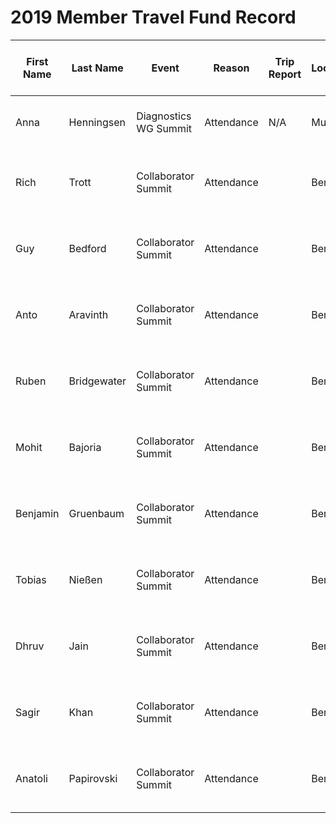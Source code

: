 # 2019 Member Travel Fund Record

| First Name | Last Name   | Event                 | Reason     | Trip Report | Location             | Travel Dates         | Amount Requested: | Pull Request date                        | Pull Request link                        | Date Expense report sent | Amount of Expense Report | Date Sent to Finance | Date approved through Bill.com | Bill.com Amount approved for reimbusement |
| ---------- | ----------- | --------------------- | ---------- | ----------- | -------------------- | -------------------- | ----------------- | ---------------------------------------- | ---------------------------------------- | ------------------------ | ------------------------ | -------------------- | ------------------------------ | ----------------------------------------- |
| Anna       | Henningsen  | Diagnostics WG Summit | Attendance | N/A         | Munich               | 6 Mar – 9 Mar 2019   | 252.68 €          | 21 Jan 2019                              | https://github.com/nodejs/admin/pull/295 |                          |                          |                      |                                |
| Rich       | Trott       | Collaborator Summit   | Attendance |             | Berlin               | 30 May - 31 May 2019 | US $1600          | 8 Mar 2019                               | https://github.com/nodejs/admin/pull/309 |                          |                          |                      |                                |                                           |
| Guy        | Bedford     | Collaborator Summit   | Attendance |             | Berlin               | 30 May - 31 May 2019 | 1360 €            | 13 March 2019                            |                                          |                          |                          |                      |                                |                                           |  |
| Anto       | Aravinth    | Collaborator Summit   | Attendance |             | Berlin               | 30 May - 31 May 2019 | 1300 USD          | 21 March 2019                            |                                          |                          |                          |                      |                                |                                           |  |
| Ruben      | Bridgewater | Collaborator Summit   | Attendance |             | Berlin               | 30 May - 31 May 2019 | 650 €             | 28 March 2019                            | https://github.com/nodejs/admin/pull/322 |                          |                          |                      |                                |                                           |  |
| Mohit      | Bajoria     | Collaborator Summit   | Attendance |             | Berlin               | 30 May - 31 May 2019 | 1500 USD          | 28 March 2019                            |                                          |                          |                          |                      |                                |                                           |  |
| Benjamin   | Gruenbaum   | Collaborator Summit   | Attendance |             | Berlin      | 30 May - 31 May 2019 | 800 USD              | 28 March 2019     |                                          |                                          |                          |                          |                      |                                |                                           |
| Tobias     | Nießen      | Collaborator Summit   | Attendance |             | Berlin      | 30 May - 31 May 2019 | 500 €                | 9 April 2019      | https://github.com/nodejs/admin/pull/333 |                                          |                          |                          |                      |
| Dhruv      | Jain        | Collaborator Summit   | Attendance |             | Berlin      | 30 May - 31 May 2019 | 2000 USD             | 5 April 2019      | https://github.com/nodejs/admin/pull/331 |                                          |                          |                          |                      |                                |
| Sagir      | Khan        | Collaborator Summit   | Attendance |             | Berlin      | 30 May - 31 May 2019 | 1600 USD             | 4 April 2019      | https://github.com/nodejs/admin/pull/    |                                          |                          |                          |                      |                                |
| Anatoli       | Papirovski       | Collaborator Summit   | Attendance |             | Berlin               | 30 May - 31 May 2019 | US $1600          | 22 Apr 2019                               | https://github.com/nodejs/admin/pull/348 |                          |                          |                      |                                |                                           |
